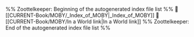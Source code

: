 %% Zoottelkeeper: Beginning of the autogenerated index file list  %%
📄 [[CURRENT-Book/MOBY/_Index_of_MOBY|_Index_of_MOBY]]
📄 [[CURRENT-Book/MOBY/In a World link|In a World link]]
%% Zoottelkeeper: End of the autogenerated index file list  %%
